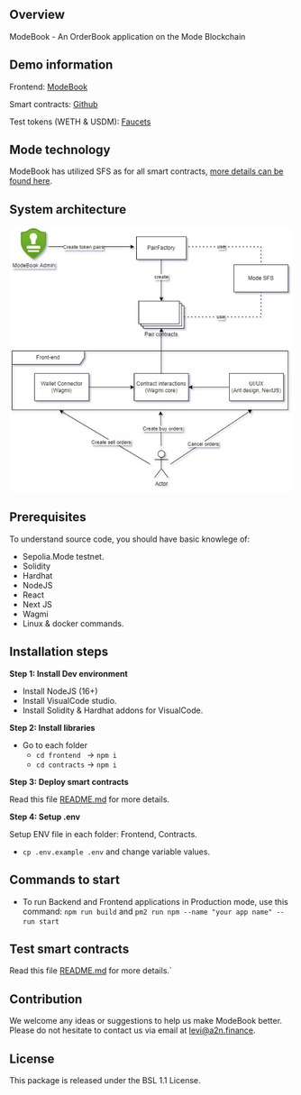 ## Overview 

ModeBook - An OrderBook application on the Mode Blockchain

## Demo information

Frontend: [ModeBook](https://modebook.a2n.finance)

Smart contracts: [Github](https://github.com/a2nfinance/modebook/tree/master/contracts)

Test tokens (WETH & USDM): [Faucets](https://faucet.modebook.a2n.finance/)

## Mode technology
ModeBook has utilized SFS as for all smart contracts, [more details can be found here](./contracts/README.md).

## System architecture
![](./architecture.jpg)

## Prerequisites

To understand source code, you should have basic knowlege of:
- Sepolia.Mode testnet.
- Solidity
- Hardhat
- NodeJS
- React
- Next JS
- Wagmi
- Linux & docker commands.

## Installation steps
**Step 1: Install Dev environment**

- Install NodeJS (16+)
- Install VisualCode studio.
- Install Solidity & Hardhat addons for VisualCode.



**Step 2: Install libraries**
- Go to each folder
    - ```cd frontend ``` -> ```npm i```
    - ```cd contracts``` -> ```npm i```

**Step 3: Deploy smart contracts**

Read this file [README.md](./contracts/README.md) for more details.

**Step 4: Setup .env**

Setup ENV file in each folder: Frontend, Contracts. 

- ```cp .env.example .env``` and change variable values.


## Commands to start

- To run Backend and Frontend applications in Production mode, use this command: ```npm run build``` and ```pm2 run npm --name "your app name" -- run start```

## Test smart contracts

Read this file [README.md](./contracts/README.md) for more details.`

## Contribution
We welcome any ideas or suggestions to help us make ModeBook better. Please do not hesitate to contact us via email at levi@a2n.finance.

## License

This package is released under the BSL 1.1 License.
